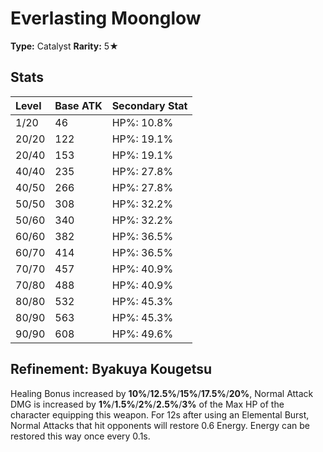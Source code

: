 # Everlasting Moonglow

**Type:** Catalyst
**Rarity:** 5★

## Stats

| Level | Base ATK | Secondary Stat |
| :--- | :--- | :--- |
| 1/20 | 46 | HP%: 10.8% |
| 20/20 | 122 | HP%: 19.1% |
| 20/40 | 153 | HP%: 19.1% |
| 40/40 | 235 | HP%: 27.8% |
| 40/50 | 266 | HP%: 27.8% |
| 50/50 | 308 | HP%: 32.2% |
| 50/60 | 340 | HP%: 32.2% |
| 60/60 | 382 | HP%: 36.5% |
| 60/70 | 414 | HP%: 36.5% |
| 70/70 | 457 | HP%: 40.9% |
| 70/80 | 488 | HP%: 40.9% |
| 80/80 | 532 | HP%: 45.3% |
| 80/90 | 563 | HP%: 45.3% |
| 90/90 | 608 | HP%: 49.6% |

## Refinement: Byakuya Kougetsu

Healing Bonus increased by **10%**/**12.5%**/**15%**/**17.5%**/**20%**, Normal Attack DMG is increased by **1%**/**1.5%**/**2%**/**2.5%**/**3%** of the Max HP of the character equipping this weapon. For 12s after using an Elemental Burst, Normal Attacks that hit opponents will restore 0.6 Energy. Energy can be restored this way once every 0.1s.

